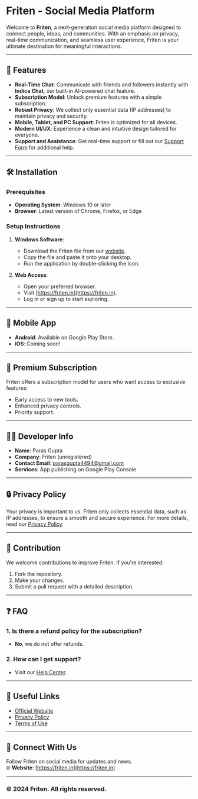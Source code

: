# Friten - Social Media Platform

Welcome to **Friten**, a next-generation social media platform designed to connect people, ideas, and communities. With an emphasis on privacy, real-time communication, and seamless user experience, Friten is your ultimate destination for meaningful interactions.

---

## 🚀 Features

- **Real-Time Chat**: Communicate with friends and followers instantly with **Indica Chat**, our built-in AI-powered chat feature.
- **Subscription Model**: Unlock premium features with a simple subscription.
- **Robust Privacy**: We collect only essential data (IP addresses) to maintain privacy and security.
- **Mobile, Tablet, and PC Support**: Friten is optimized for all devices.
- **Modern UI/UX**: Experience a clean and intuitive design tailored for everyone.
- **Support and Assistance**: Get real-time support or fill out our [Support Form](https://friten.in/support) for additional help.

---

## 🛠️ Installation

### Prerequisites
- **Operating System**: Windows 10 or later
- **Browser**: Latest version of Chrome, Firefox, or Edge

### Setup Instructions
1. **Windows Software**:
   - Download the Friten file from our [website](https://official.friten.in/download/software-version).
   - Copy the file and paste it onto your desktop.
   - Run the application by double-clicking the icon.

2. **Web Access**:
   - Open your preferred browser.
   - Visit [https://friten.in](https://friten.in).
   - Log in or sign up to start exploring.

---

## 📱 Mobile App

- **Android**: Available on Google Play Store.
- **iOS**: Coming soon!

---

## 🌟 Premium Subscription

Friten offers a subscription model for users who want access to exclusive features:
- Early access to new tools.
- Enhanced privacy controls.
- Priority support.

---

## 🧑‍💻 Developer Info

- **Name**: Paras Gupta
- **Company**: Friten (unregistered)
- **Contact Email**: [parasgupta4494@gmail.com](mailto:parasgupta4494@gmail.com)
- **Services**: App publishing on Google Play Console

---

## 🔒 Privacy Policy

Your privacy is important to us. Friten only collects essential data, such as IP addresses, to ensure a smooth and secure experience. For more details, read our [Privacy Policy](https://friten.in/privacy_policy).

---

## 📝 Contribution

We welcome contributions to improve Friten. If you're interested:
1. Fork the repository.
2. Make your changes.
3. Submit a pull request with a detailed description.

---

## ❓ FAQ

### 1. Is there a refund policy for the subscription?
- **No**, we do not offer refunds.

### 2. How can I get support?
- Visit our [Help Center](https://friten.in/helpcenter).

---

## 🔗 Useful Links

- [Official Website](https://friten.in)
- [Privacy Policy](https://friten.in/privacy_policy)
- [Terms of Use](https://friten.in/terms_of_use)

---

## 🤝 Connect With Us

Follow Friten on social media for updates and news.  
🌐 **Website**: [https://friten.in](https://friten.in)

---

### © 2024 Friten. All rights reserved.
